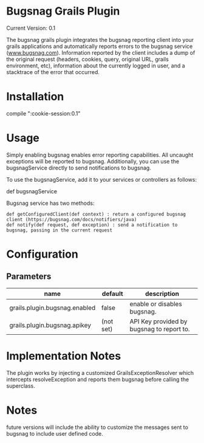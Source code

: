 # Bugsnag Grails Plugin

Current Version: 0.1

The bugsnag grails plugin integrates the bugsnag reporting client into your grails applications and automatically reports errors to the bugsnag service (www.bugsnag.com). Information reported by the client includes a dump of the original request (headers, cookies, query, original URL, grails environment, etc), information about the currently logged in user, and a stacktrace of the error that occurred.

# Installation

compile ":cookie-session:0.1"

# Usage

Simply enabling bugsnag enables error reporting capabilities. All uncaught exceptions will be reported to bugsnag. Additionally, you can use the bugsnagService directly to send notifications to bugsnag.

To use the bugsnagService, add it to your services or controllers as follows:

  def bugsnagService

Bugsnag service has two methods:

    def getConfiguredClient(def context) : return a configured bugsnag client (https://bugsnag.com/docs/notifiers/java)
    def notify(def request, def exception) : send a notification to bugsnag, passing in the current request 

# Configuration

## Parameters
<table>
  <thead>
    <tr>
      <th>name</th>
      <th>default</th>
      <th>description</th>
  </thead>
  <tbody>
    <tr>
      <td>grails.plugin.bugsnag.enabled</td>
      <td>false</td>
      <td>enable or disables bugsnag.</td>
    </tr>
    <tr>
      <td>grails.plugin.bugsnag.apikey</td>
      <td>(not set)</td>
      <td>API Key provided by bugsnag to report to.</td>
    </tr>
  </tbody>
</table>


# Implementation Notes
The plugin works by injecting a customized GrailsExceptionResolver which intercepts resolveException and reports them bugsnag before calling the superclass.

# Notes
future versions will include the ability to customize the messages sent to bugsnag to include user defined code.
